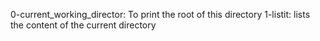 0-current_working_director: To print the root of this directory
1-listit: lists the content of the current directory
